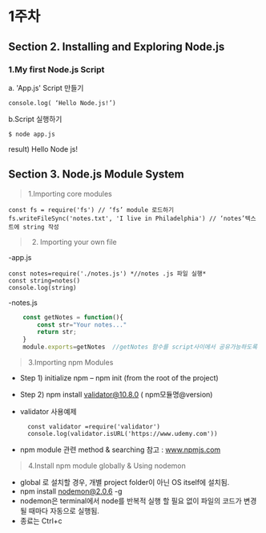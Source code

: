 # 1주차
## Section 2. Installing and Exploring Node.js

### 1.My first Node.js Script
	
   a. 'App.js' Script 만들기
		
   	console.log( ‘Hello Node.js!’)


 b.Script 실행하기

 
 	$ node app.js 

 result) Hello Node js!
## Section 3. Node.js Module System
>1.Importing core modules

	
    const fs = require('fs') // ‘fs’ module 로드하기
	fs.writeFileSync('notes.txt', 'I live in Philadelphia') // ‘notes’텍스트에 string 작성
>2. Importing your own file

-app.js
 
    
    const notes=require('./notes.js') *//notes .js 파일 실행*
	const string=notes()
	console.log(string)
    
-notes.js 
	
```javascript
	const getNotes = function(){
    	const str="Your notes..."
    	return str;
	}
	module.exports=getNotes  //getNotes 함수를 script사이에서 공유가능하도록 함.
```

 >3.Importing npm Modules

+ Step 1) initialize npm – npm init (from the root of the project)
+ Step 2) npm install validator@10.8.0 ( npm모듈명@version)
+ validator 사용예제
		
        const validator =require('validator')
		console.log(validator.isURL('https://www.udemy.com'))
 

+ npm module 관련 method & searching 참고 : www.npmjs.com


>4.Install npm module globally & Using nodemon

+ global 로 설치할 경우, 개별 project folder이 아닌 OS itself에 설치됨.
+ npm install nodemon@2.0.6 -g
+ nodemon은 terminal에서 node를 반복적 실행 할 필요 없이 파일의 코드가 변경될 때마다 자동으로 실행됨.
+ 종료는 Ctrl+c


	


	
